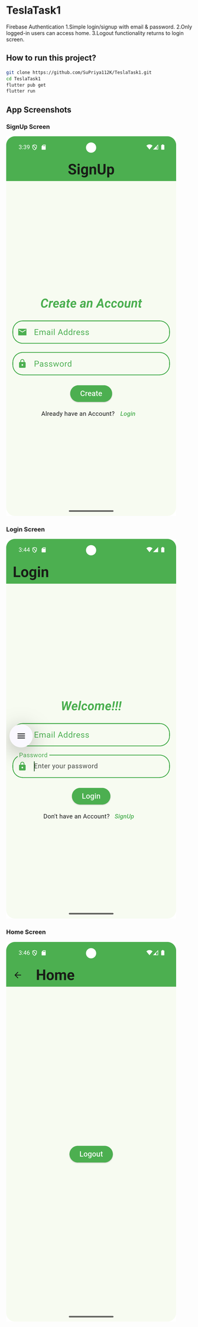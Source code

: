 # TeslaTask1

Firebase Authentication
1.Simple login/signup with email & password.
2.Only logged-in users can access home.
3.Logout functionality returns to login screen.

## How to run this project?
```bash
git clone https://github.com/SuPriya112K/TeslaTask1.git
cd TeslaTask1
flutter pub get
flutter run
```

## App Screenshots

### SignUp Screen
![SignUp Screen](signup.png)

### Login Screen
![Login Screen](login.png)

### Home Screen
![Home Screen](home.png)